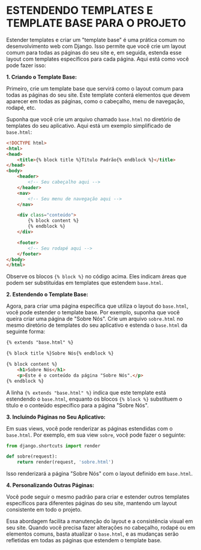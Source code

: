 # ESTENDENDO TEMPLATES E TEMPLATE BASE PARA O PROJETO
Estender templates e criar um "template base" é uma prática comum no desenvolvimento web com Django. Isso permite que você crie um layout comum para todas as páginas do seu site e, em seguida, estenda esse layout com templates específicos para cada página. Aqui está como você pode fazer isso:

**1. Criando o Template Base:**

Primeiro, crie um template base que servirá como o layout comum para todas as páginas do seu site. Este template conterá elementos que devem aparecer em todas as páginas, como o cabeçalho, menu de navegação, rodapé, etc.

Suponha que você crie um arquivo chamado `base.html` no diretório de templates do seu aplicativo. Aqui está um exemplo simplificado de `base.html`:

```html
<!DOCTYPE html>
<html>
<head>
    <title>{% block title %}Título Padrão{% endblock %}</title>
</head>
<body>
    <header>
        <!-- Seu cabeçalho aqui -->
    </header>
    <nav>
        <!-- Seu menu de navegação aqui -->
    </nav>

    <div class="conteúdo">
        {% block content %}
        {% endblock %}
    </div>

    <footer>
        <!-- Seu rodapé aqui -->
    </footer>
</body>
</html>
```

Observe os blocos `{% block %}` no código acima. Eles indicam áreas que podem ser substituídas em templates que estendem `base.html`.

**2. Estendendo o Template Base:**

Agora, para criar uma página específica que utiliza o layout do `base.html`, você pode estender o template base. Por exemplo, suponha que você queira criar uma página de "Sobre Nós". Crie um arquivo `sobre.html` no mesmo diretório de templates do seu aplicativo e estenda o `base.html` da seguinte forma:

```html
{% extends "base.html" %}

{% block title %}Sobre Nós{% endblock %}

{% block content %}
    <h1>Sobre Nós</h1>
    <p>Este é o conteúdo da página "Sobre Nós".</p>
{% endblock %}
```

A linha `{% extends "base.html" %}` indica que este template está estendendo o `base.html`, enquanto os blocos `{% block %}` substituem o título e o conteúdo específico para a página "Sobre Nós".

**3. Incluindo Páginas no Seu Aplicativo:**

Em suas views, você pode renderizar as páginas estendidas com o `base.html`. Por exemplo, em sua view `sobre`, você pode fazer o seguinte:

```python
from django.shortcuts import render

def sobre(request):
    return render(request, 'sobre.html')
```

Isso renderizará a página "Sobre Nós" com o layout definido em `base.html`.

**4. Personalizando Outras Páginas:**

Você pode seguir o mesmo padrão para criar e estender outros templates específicos para diferentes páginas do seu site, mantendo um layout consistente em todo o projeto.

Essa abordagem facilita a manutenção do layout e a consistência visual em seu site. Quando você precisa fazer alterações no cabeçalho, rodapé ou em elementos comuns, basta atualizar o `base.html`, e as mudanças serão refletidas em todas as páginas que estendem o template base.